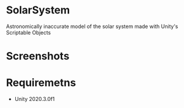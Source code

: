 # SolarSystem
Astronomically inaccurate model of the solar system made with Unity's Scriptable Objects
# Screenshots

# Requiremetns
 - Unity 2020.3.0f1
